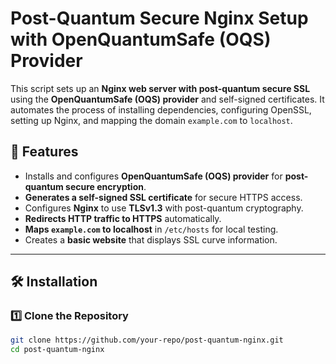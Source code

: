 # Post-Quantum Secure Nginx Setup with OpenQuantumSafe (OQS) Provider

This script sets up an **Nginx web server with post-quantum secure SSL** using the **OpenQuantumSafe (OQS) provider** and self-signed certificates. It automates the process of installing dependencies, configuring OpenSSL, setting up Nginx, and mapping the domain `example.com` to `localhost`.

## 🚀 Features
- Installs and configures **OpenQuantumSafe (OQS) provider** for **post-quantum secure encryption**.
- **Generates a self-signed SSL certificate** for secure HTTPS access.
- Configures **Nginx** to use **TLSv1.3** with post-quantum cryptography.
- **Redirects HTTP traffic to HTTPS** automatically.
- **Maps `example.com` to localhost** in `/etc/hosts` for local testing.
- Creates a **basic website** that displays SSL curve information.

---

## 🛠 Installation

### **1️⃣ Clone the Repository**
```sh
git clone https://github.com/your-repo/post-quantum-nginx.git
cd post-quantum-nginx
